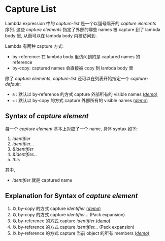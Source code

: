 # Capture List

Lambda expression 中的 *capture-list* 是一个以逗号隔开的 *capture elements* 序列.
这些 *capture elements* 指定了外部的哪些 names 被 capture 到了 lambda body 里, 从而可以在 lambda body 内被访问到.

Lambda 有两种 capture 方式:
- by-reference: 在 lambda body 里访问到的是 captured names 的 reference
- by-copy: captured names 会直接被 copy 到 lambda body 里

除了 *capture elements*, *capture-list* 还可以在列表开始指定一个 *capture-default*:
- `&` : 默认以 by-reference 的方式 capture 外部所有的 visible names [(*demo*)](psi_element://CaptureList_CaptureDefaultByReference_Test)
- `=` : 默认以 by-copy 的方式 capture 外部所有的 visible names [(*demo*)](psi_element://CaptureList_CaptureDefaultByCopy_Test)

## Syntax of *capture element*

每一个 *capture element* 基本上对应了一个 name, 具体 syntax 如下:

1. *identifier*
1. *identifier...*
1. *&identifier*
1. *&identifier...*
1. *this*

其中,
- *identifier* 就是 captured name

## Explanation for Syntax of *capture element*

1. 以 by-copy 的方式 capture *identifier* [(*demo*)](psi_element://CaptureList_CaptureByCopy_Test)
1. 以 by-copy 的方式 capture *identifier...* (Pack expansion)
1. 以 by-reference 的方式 capture *identifier* [(*demo*)](psi_element://CaptureList_CaptureByReference_Test)
1. 以 by-reference 的方式 capture *identifier...* (Pack expansion)
1. 以 by-reference 的方式 capture 当前 object 的所有 members [(*demo*)](psi_element://CaptureList_CaptureThis_Test)
